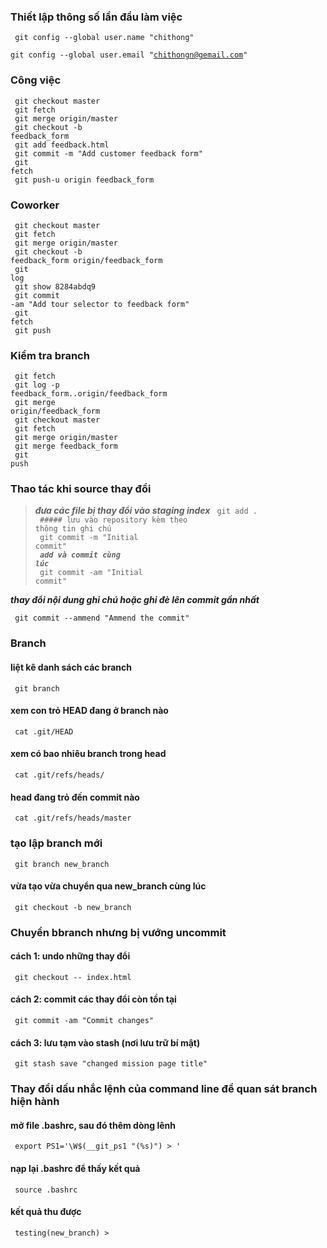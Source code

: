 ### Thiết lập thông số lần đầu làm việc
<code> git config --global user.name "chithong"</code><br/>
<code> git config --global user.email "chithongn@gemail.com"</code>
 
### Công việc
<code> git checkout master</code><br/>
<code> git fetch</code><br/>
<code> git merge origin/master</code><br/>
<code> git checkout -b feedback_form</code><br/>
<code> git add feedback.html</code><br/>
<code> git commit -m "Add customer feedback form"</code><br/>
<code> git fetch</code><br/>
<code> git push-u origin feedback_form</code><br/>
 
### Coworker
<code> git checkout master</code><br/>
<code> git fetch</code><br/>
<code> git merge origin/master</code><br/>
<code> git checkout -b feedback_form origin/feedback_form</code><br/>
<code> git log</code><br/>
<code> git show 8284abdq9</code><br/>
<code> git commit -am "Add tour selector to feedback form"</code><br/>
<code> git fetch</code><br/>
<code> git push</code><br/>
 
### Kiểm tra branch
<code> git fetch</code><br/>
<code> git log -p feedback_form..origin/feedback_form</code><br/>
<code> git merge origin/feedback_form</code><br/>
<code> git checkout master</code><br/>
<code> git fetch</code><br/>
<code> git merge origin/master</code><br/>
<code> git merge feedback_form</code><br/>
<code> git push</code><br/>

### Thao tác khi source thay đổi
> ***đưa các file bị thay đổi vào staging index***
<code> git add .</code><br/>
<code> ##### lưu vào repository kèm theo thông tin ghi chú</code><br/>
<code> git commit -m "Initial commit"</code><br/>
<code>  ***add và commit cùng lúc*** </code><br/>
<code> git commit -am "Initial commit"</code><br/>
 
***thay đổi nội dung ghi chú hoặc ghi đè lên commit gần nhất***

<code> git commit --ammend "Ammend the commit"</code>

### Branch
#### liệt kê danh sách các branch
<code> git branch</code>
 
#### xem con trỏ HEAD đang ở branch nào
<code> cat .git/HEAD</code>
 
#### xem có bao nhiêu branch trong head
<code> cat .git/refs/heads/</code>
 
#### head đang trỏ đến commit nào
<code> cat .git/refs/heads/master</code>
 
### tạo lập branch mới
<code> git branch new_branch</code>
#### vừa tạo vừa chuyển qua new_branch cùng lúc
<code> git checkout -b new_branch</code>

### Chuyển bbranch nhưng bị vướng uncommit
#### cách 1: undo những thay đổi
<code> git checkout -- index.html</code>
 
#### cách 2: commit các thay đổi còn tồn tại
<code> git commit -am "Commit changes"</code> 

#### cách 3: lưu tạm vào stash (nơi lưu trữ bí mật)
<code> git stash save "changed mission page title"</code> 

### Thay đổi dấu nhắc lệnh của command line để quan sát branch hiện hành
#### mở file .bashrc, sau đó thêm dòng lênh
<code> export PS1='\W$(__git_ps1 "(%s)") > '</code>
 
#### nạp lại .bashrc để thấy kết quả
<code> source .bashrc</code>
 
#### kết quả thu được
<code> testing(new_branch) ></code>
